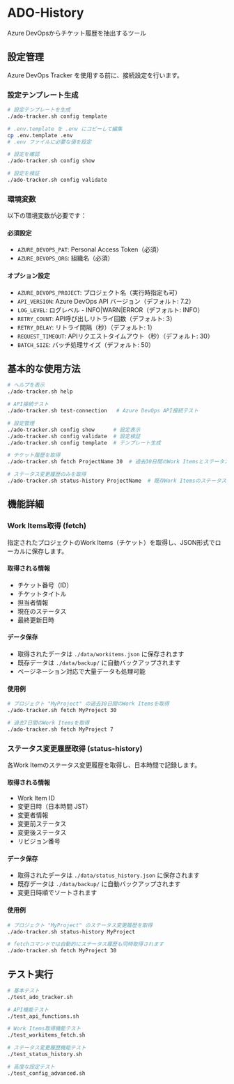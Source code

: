 # ADO-History

Azure DevOpsからチケット履歴を抽出するツール

## 設定管理

Azure DevOps Tracker を使用する前に、接続設定を行います。

### 設定テンプレート生成

```bash
# 設定テンプレートを生成
./ado-tracker.sh config template

# .env.template を .env にコピーして編集
cp .env.template .env
# .env ファイルに必要な値を設定

# 設定を確認
./ado-tracker.sh config show

# 設定を検証
./ado-tracker.sh config validate
```

### 環境変数

以下の環境変数が必要です：

#### 必須設定
- `AZURE_DEVOPS_PAT`: Personal Access Token（必須）
- `AZURE_DEVOPS_ORG`: 組織名（必須）

#### オプション設定
- `AZURE_DEVOPS_PROJECT`: プロジェクト名（実行時指定も可）
- `API_VERSION`: Azure DevOps API バージョン（デフォルト: 7.2）
- `LOG_LEVEL`: ログレベル - INFO|WARN|ERROR（デフォルト: INFO）
- `RETRY_COUNT`: API呼び出しリトライ回数（デフォルト: 3）
- `RETRY_DELAY`: リトライ間隔（秒）（デフォルト: 1）
- `REQUEST_TIMEOUT`: APIリクエストタイムアウト（秒）（デフォルト: 30）
- `BATCH_SIZE`: バッチ処理サイズ（デフォルト: 50）

## 基本的な使用方法

```bash
# ヘルプを表示
./ado-tracker.sh help

# API接続テスト
./ado-tracker.sh test-connection   # Azure DevOps API接続テスト

# 設定管理
./ado-tracker.sh config show      # 設定表示
./ado-tracker.sh config validate  # 設定検証
./ado-tracker.sh config template  # テンプレート生成

# チケット履歴を取得
./ado-tracker.sh fetch ProjectName 30  # 過去30日間のWork Itemsとステータス履歴を取得

# ステータス変更履歴のみを取得
./ado-tracker.sh status-history ProjectName  # 既存Work Itemsのステータス変更履歴を取得
```

## 機能詳細

### Work Items取得 (fetch)

指定されたプロジェクトのWork Items（チケット）を取得し、JSON形式でローカルに保存します。

#### 取得される情報
- チケット番号（ID）
- チケットタイトル
- 担当者情報
- 現在のステータス
- 最終更新日時

#### データ保存
- 取得されたデータは `./data/workitems.json` に保存されます
- 既存データは `./data/backup/` に自動バックアップされます
- ページネーション対応で大量データも処理可能

#### 使用例
```bash
# プロジェクト "MyProject" の過去30日間のWork Itemsを取得
./ado-tracker.sh fetch MyProject 30

# 過去7日間のWork Itemsを取得
./ado-tracker.sh fetch MyProject 7
```

### ステータス変更履歴取得 (status-history)

各Work Itemのステータス変更履歴を取得し、日本時間で記録します。

#### 取得される情報
- Work Item ID
- 変更日時（日本時間 JST）
- 変更者情報
- 変更前ステータス
- 変更後ステータス
- リビジョン番号

#### データ保存
- 取得されたデータは `./data/status_history.json` に保存されます
- 既存データは `./data/backup/` に自動バックアップされます
- 変更日時順でソートされます

#### 使用例
```bash
# プロジェクト "MyProject" のステータス変更履歴を取得
./ado-tracker.sh status-history MyProject

# fetchコマンドでは自動的にステータス履歴も同時取得されます
./ado-tracker.sh fetch MyProject 30
```

## テスト実行

```bash
# 基本テスト
./test_ado_tracker.sh

# API機能テスト
./test_api_functions.sh

# Work Items取得機能テスト
./test_workitems_fetch.sh

# ステータス変更履歴機能テスト
./test_status_history.sh

# 高度な設定テスト
./test_config_advanced.sh
```